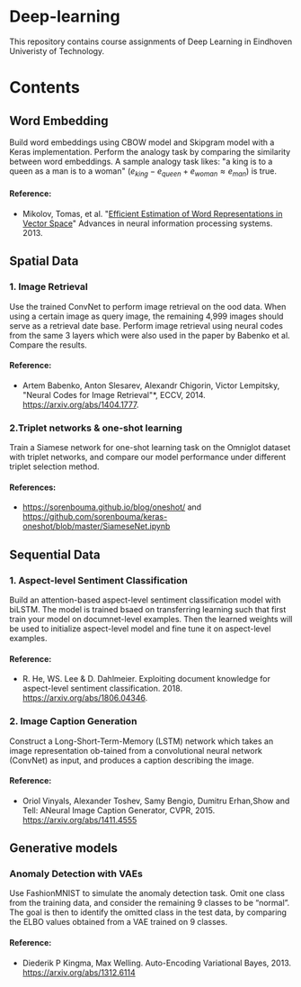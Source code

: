 # Deep-learning
This repository contains course assignments of Deep Learning in Eindhoven Univeristy of Technology.

# Contents
## Word Embedding
Build word embeddings using CBOW model and Skipgram model with a Keras implementation. Perform the analogy task by comparing the similarity between word embeddings. A sample analogy task likes: "a king is to a queen as a man is to a woman" ($e_{king} - e_{queen} + e_{woman} \approx e_{man}$) is true.

#### Reference:
*  Mikolov, Tomas, et al. "[Efficient Estimation of Word Representations in Vector Space](https://arxiv.org/abs/1301.3781)" Advances in neural information processing systems. 2013. 

## Spatial Data
### 1. Image Retrieval
 Use the trained ConvNet to perform image retrieval on the ood data. When using a certain image as query image, the remaining 4,999 images should serve as a retrieval date base. Perform image retrieval using neural codes from the same 3 layers which were also used in the paper by Babenko et al. Compare the results.

#### Reference:
* Artem Babenko, Anton Slesarev, Alexandr Chigorin, Victor Lempitsky, "Neural Codes for Image Retrieval"*, ECCV, 2014. https://arxiv.org/abs/1404.1777.

### 2.Triplet networks & one-shot learning
Train a Siamese network for one-shot learning task on the Omniglot dataset with triplet networks, and compare our model performance under different triplet selection method.

#### References:
* https://sorenbouma.github.io/blog/oneshot/ and https://github.com/sorenbouma/keras-oneshot/blob/master/SiameseNet.ipynb

## Sequential Data
### 1. Aspect-level Sentiment Classification
Build an attention-based aspect-level sentiment classification model with biLSTM. The model is trained bsaed on transferring learning such that first train your model on documnet-level examples. Then the learned weights will be used to initialize aspect-level model and fine tune it on aspect-level examples.


#### Reference:
* R. He, WS. Lee & D. Dahlmeier. Exploiting document knowledge for aspect-level sentiment classification. 2018. https://arxiv.org/abs/1806.04346.

### 2. Image Caption Generation
Construct a Long-Short-Term-Memory (LSTM) network which takes an image representation ob-tained from a convolutional neural network (ConvNet) as input, and produces a caption describing the image. 

#### Reference:
* Oriol Vinyals, Alexander Toshev, Samy Bengio, Dumitru Erhan,Show and Tell: ANeural Image Caption Generator, CVPR, 2015. https://arxiv.org/abs/1411.4555

## Generative models
### Anomaly Detection with VAEs
Use FashionMNIST to simulate the anomaly detection task. Omit one class from the training data, and consider the remaining 9 classes to be “normal”. The goal is then to identify the omitted class in the test data, by comparing the ELBO values obtained from a VAE trained on 9 classes.

#### Reference:
* Diederik P Kingma, Max Welling. Auto-Encoding Variational Bayes, 2013. https://arxiv.org/abs/1312.6114
